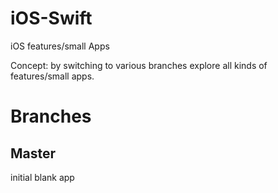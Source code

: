 # iOS-Swift
iOS features/small Apps

Concept: by switching to various branches explore all kinds of features/small apps. 

# Branches
## Master
initial blank app

## 
